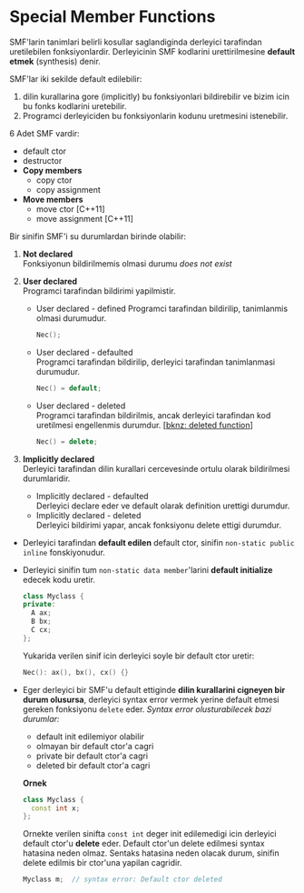 # Special Member Functions

SMF'larin tanimlari belirli kosullar saglandiginda derleyici tarafindan uretilebilen fonksiyonlardir. Derleyicinin SMF kodlarini urettirilmesine **default etmek** (synthesis) denir.

SMF'lar iki sekilde default edilebilir:

1. dilin kurallarina gore (implicitly) bu fonksiyonlari bildirebilir ve bizim icin bu fonks kodlarini uretebilir.
2. Programci derleyiciden bu fonksiyonlarin kodunu uretmesini istenebilir.

6 Adet SMF vardir:
* default ctor
* destructor
* **Copy members**  
  * copy ctor
  * copy assignment
* **Move members**  
  * move ctor [C++11]
  * move assignment [C++11]

<!--  -->

Bir sinifin SMF'i su durumlardan birinde olabilir:
1. **Not declared**  
   Fonksiyonun bildirilmemis olmasi durumu
   *does not exist*
   
2. **User declared**  
   Programci tarafindan bildirimi yapilmistir.
   * User declared - defined
     Programci tarafindan bildirilip, tanimlanmis olmasi durumudur.
     ```C++
     Nec();
     ```
     
   * User declared - defaulted  
     Programci tarafindan bildirilip, derleyici tarafindan tanimlanmasi durumudur.
     ```C++ 
     Nec() = default;
     ```
     
   * User declared - deleted  
     Programci tarafindan bildirilmis, ancak derleyici tarafindan kod uretilmesi engellenmis durumdur. [[bknz: deleted function](050_basics.md#deleted-functions)]
     ```C++
     Nec() = delete;
     ```
   
3. **Implicitly declared**  
   Derleyici tarafindan dilin kurallari cercevesinde ortulu olarak bildirilmesi durumlaridir.
   * Implicitly declared - defaulted  
     Derleyici declare eder ve default olarak definition urettigi durumdur.
   * Implicitly declared - deleted  
     Derleyici bildirimi yapar, ancak fonksiyonu delete ettigi durumdur.


<!--  -->

* Derleyici tarafindan **default edilen** default ctor, sinifin `non-static public inline` fonskiyonudur.
* Derleyici sinifin tum `non-static data member`'larini **default initialize** edecek kodu uretir.
  ```C++
  class Myclass { 
  private:
    A ax;
    B bx;
    C cx;
  };
  ```
  Yukarida verilen sinif icin derleyici soyle bir default ctor uretir:
  ```C++
  Nec(): ax(), bx(), cx() {}
  ```
  
* Eger derleyici bir SMF'u default ettiginde **dilin kurallarini cigneyen bir durum olusursa**, derleyici syntax error vermek yerine default etmesi gereken fonksiyonu `delete` eder.
  *Syntax error olusturabilecek bazi durumlar:*
  * default init edilemiyor olabilir
  * olmayan bir default ctor'a cagri
  * private bir default ctor'a cagri
  * deleted bir default ctor'a cagri
  
  <!--  -->
  
  **Ornek**
  ```C++
  class Myclass {
    const int x;
  };
  ```
  Ornekte verilen sinifta `const int` deger init edilemedigi icin derleyici default ctor'u **delete** eder. Default ctor'un delete edilmesi syntax hatasina neden olmaz. Sentaks hatasina neden olacak durum, sinifin delete edilmis bir ctor'una yapilan cagridir.
  ```C++
  Myclass m;  // syntax error: Default ctor deleted
  ```


